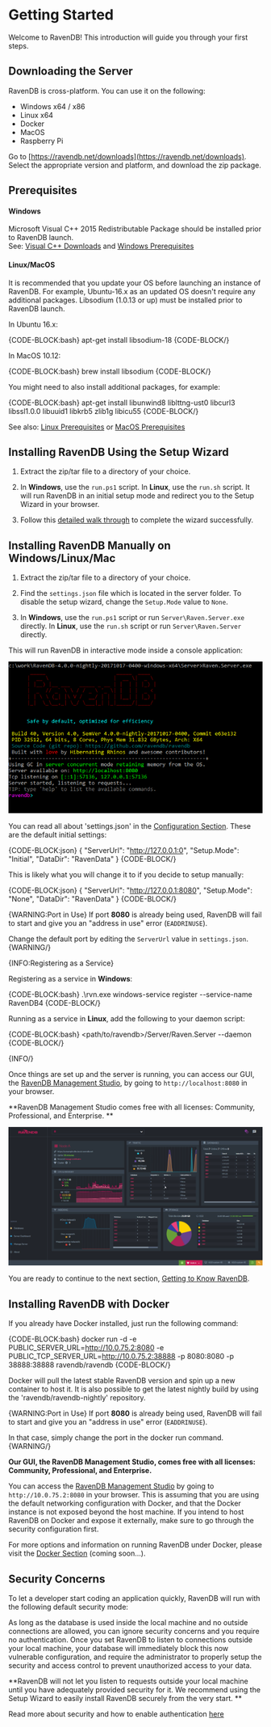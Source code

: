 # Getting Started

Welcome to RavenDB! This introduction will guide you through your first steps.

## Downloading the Server  

RavenDB is cross-platform. You can use it on the following:

- Windows x64 / x86  
- Linux x64  
- Docker 
- MacOS  
- Raspberry Pi   

Go to [https://ravendb.net/downloads](https://ravendb.net/downloads). Select the appropriate version and platform, and download the zip package.   

## Prerequisites  

#### Windows
Microsoft Visual C++ 2015 Redistributable Package should be installed prior to RavenDB launch.  
See: [Visual C++ Downloads](https://support.microsoft.com/en-us/help/2977003/the-latest-supported-visual-c-downloads) and [Windows Prerequisites](https://docs.microsoft.com/en-us/dotnet/core/windows-prerequisites)

#### Linux/MacOS
It is recommended that you update your OS before launching an instance of RavenDB.
For example, Ubuntu-16.x as an updated OS doesn't require any additional packages.
Libsodium (1.0.13 or up) must be installed prior to RavenDB launch.

In Ubuntu 16.x: 

{CODE-BLOCK:bash}
apt-get install libsodium-18
{CODE-BLOCK/}

In MacOS 10.12: 

{CODE-BLOCK:bash}
brew install libsodium
{CODE-BLOCK/}

You might need to also install additional packages, for example:

{CODE-BLOCK:bash}
apt-get install libunwind8 liblttng-ust0 libcurl3 libssl1.0.0 libuuid1 libkrb5 zlib1g libicu55
{CODE-BLOCK/}

See also: [Linux Prerequisites](https://docs.microsoft.com/en-us/dotnet/core/linux-prerequisites) or [MacOS Prerequisites](https://docs.microsoft.com/en-us/dotnet/core/macos-prerequisites)

## Installing RavenDB Using the Setup Wizard

1. Extract the zip/tar file to a directory of your choice.  

2. In **Windows**, use the `run.ps1` script. In **Linux**, use the `run.sh` script. It will run RavenDB in an initial setup mode and redirect you to the Setup Wizard in your browser.

3. Follow this [detailed walk through](setup-wizard) to complete the wizard successfully. 

## Installing RavenDB Manually on Windows/Linux/Mac

1. Extract the zip/tar file to a directory of your choice.  

2. Find the `settings.json` file which is located in the server folder. To disable the setup wizard, change the `Setup.Mode` value to `None`.

3. In **Windows**, use the `run.ps1` script or run `Server\Raven.Server.exe` directly. In **Linux**, use the `run.sh` script or run `Server\Raven.Server` directly.  

This will run RavenDB in interactive mode inside a console application:

![Figure 1: RavenDB console.](images\console.png) 

You can read all about 'settings.json' in the [Configuration Section](../server/configuration/configuration-options). These are the default initial settings:  

{CODE-BLOCK:json}
{
    "ServerUrl": "http://127.0.0.1:0",
    "Setup.Mode": "Initial",
    "DataDir": "RavenData"
}
{CODE-BLOCK/}

This is likely what you will change it to if you decide to setup manually:

{CODE-BLOCK:json}
{
    "ServerUrl": "http://127.0.0.1:8080",
    "Setup.Mode": "None",
    "DataDir": "RavenData"
} 
{CODE-BLOCK/}
 
{WARNING:Port in Use}
If port **8080** is already being used, RavenDB will fail to start and give you an "address in use" error (`EADDRINUSE`).

Change the default port by editing the `ServerUrl` value in `settings.json`.
{WARNING/}

{INFO:Registering as a Service}

Registering as a service in **Windows**:

{CODE-BLOCK:bash}
    .\rvn.exe windows-service register --service-name RavenDB4
{CODE-BLOCK/}

Running as a service in **Linux**, add the following to your daemon script:

{CODE-BLOCK:bash}
    <path/to/ravendb>/Server/Raven.Server --daemon
{CODE-BLOCK/}

{INFO/}

Once things are set up and the server is running, you can access our GUI, the [RavenDB Management Studio](..\studio\overview), by going to `http://localhost:8080` in your browser.

**RavenDB Management Studio comes free with all licenses: Community, Professional, and Enterprise. **

![Figure 2: Accessing the Studio for the first time.](images\dashboard.png)

You are ready to continue to the next section, [Getting to Know RavenDB](getting-to-know).

## Installing RavenDB with Docker

If you already have Docker installed, just run the following command:

{CODE-BLOCK:bash}
    docker run -d -e PUBLIC_SERVER_URL=http://10.0.75.2:8080 
        -e PUBLIC_TCP_SERVER_URL=http://10.0.75.2:38888 
        -p 8080:8080 
        -p 38888:38888 
        ravendb/ravendb
{CODE-BLOCK/}

Docker will pull the latest stable RavenDB version and spin up a new container to host it. It is also possible to get the latest nightly build by using the 'ravendb/ravendb-nightly' repository.

{WARNING:Port in Use}
If port **8080** is already being used, RavenDB will fail to start and give you an "address in use" error (`EADDRINUSE`).

In that case, simply change the port in the docker run command.
{WARNING/}

**Our GUI, the RavenDB Management Studio, comes free with all licenses: Community, Professional, and Enterprise.**

You can access the [RavenDB Management Studio](..\studio\overview) by going to `http://10.0.75.2:8080` in your browser. This is assuming that you are using the default networking
configuration with Docker, and that the Docker instance is not exposed beyond the host machine. If you intend to host RavenDB on Docker and expose it 
externally, make sure to go through the security configuration first. 

For more options and information on running RavenDB under Docker, please visit the [Docker Section]() (coming soon...).

## Security Concerns

To let a developer start coding an application quickly, RavenDB will run with the following default security mode:

As long as the database is used inside the local machine and no outside connections are allowed, you can ignore security concerns 
and you require no authentication. Once you set RavenDB to listen to connections outside your local machine, 
your database will immediately block this now vulnerable configuration, and require the administrator to properly setup the security and 
access control to prevent unauthorized access to your data.

**RavenDB will not let you listen to requests outside your local machine until you have adequately provided security for it. We recommend using the Setup Wizard to easily install RavenDB securely from the very start.  **  

Read more about security and how to enable authentication [here](../server/security/overview)
